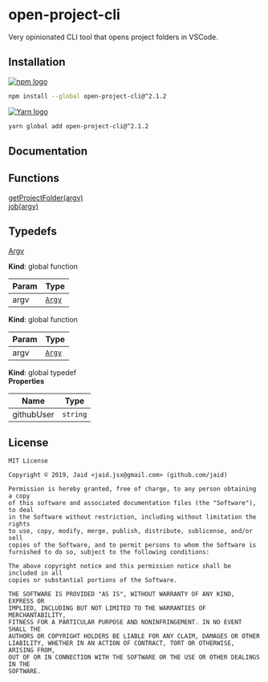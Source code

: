 # open-project-cli


Very opinionated CLI tool that opens project folders in VSCode.

## Installation
<a href='https://npmjs.com/package/open-project-cli'><img alt='npm logo' src='https://github.com/Jaid/action-readme/raw/master/images/base-assets/npm.png'/></a>
```bash
npm install --global open-project-cli@^2.1.2
```
<a href='https://yarnpkg.com/package/open-project-cli'><img alt='Yarn logo' src='https://github.com/Jaid/action-readme/raw/master/images/base-assets/yarn.png'/></a>
```bash
yarn global add open-project-cli@^2.1.2
```



## Documentation
## Functions

<dl>
<dt><a href="#getProjectFolder">getProjectFolder(argv)</a></dt>
<dd></dd>
<dt><a href="#job">job(argv)</a></dt>
<dd></dd>
</dl>

## Typedefs

<dl>
<dt><a href="#Argv">Argv</a></dt>
<dd></dd>
</dl>

**Kind**: global function  

| Param | Type |
| --- | --- |
| argv | [<code>Argv</code>](#Argv) | 

**Kind**: global function  

| Param | Type |
| --- | --- |
| argv | [<code>Argv</code>](#Argv) | 

**Kind**: global typedef  
**Properties**

| Name | Type |
| --- | --- |
| githubUser | <code>string</code> | 



## License
```text
MIT License

Copyright © 2019, Jaid <jaid.jsx@gmail.com> (github.com/jaid)

Permission is hereby granted, free of charge, to any person obtaining a copy
of this software and associated documentation files (the "Software"), to deal
in the Software without restriction, including without limitation the rights
to use, copy, modify, merge, publish, distribute, sublicense, and/or sell
copies of the Software, and to permit persons to whom the Software is
furnished to do so, subject to the following conditions:

The above copyright notice and this permission notice shall be included in all
copies or substantial portions of the Software.

THE SOFTWARE IS PROVIDED "AS IS", WITHOUT WARRANTY OF ANY KIND, EXPRESS OR
IMPLIED, INCLUDING BUT NOT LIMITED TO THE WARRANTIES OF MERCHANTABILITY,
FITNESS FOR A PARTICULAR PURPOSE AND NONINFRINGEMENT. IN NO EVENT SHALL THE
AUTHORS OR COPYRIGHT HOLDERS BE LIABLE FOR ANY CLAIM, DAMAGES OR OTHER
LIABILITY, WHETHER IN AN ACTION OF CONTRACT, TORT OR OTHERWISE, ARISING FROM,
OUT OF OR IN CONNECTION WITH THE SOFTWARE OR THE USE OR OTHER DEALINGS IN THE
SOFTWARE.
```
